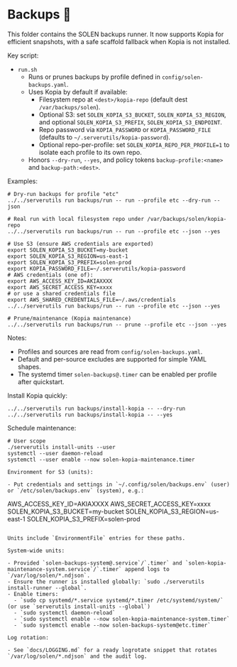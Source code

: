 # Backups 💾

This folder contains the SOLEN backups runner. It now supports Kopia for efficient snapshots, with a safe scaffold fallback when Kopia is not installed.

Key script:

- `run.sh`
  - Runs or prunes backups by profile defined in `config/solen-backups.yaml`.
  - Uses Kopia by default if available:
    - Filesystem repo at `<dest>/kopia-repo` (default dest `/var/backups/solen`).
    - Optional S3: set `SOLEN_KOPIA_S3_BUCKET`, `SOLEN_KOPIA_S3_REGION`, and optional `SOLEN_KOPIA_S3_PREFIX`, `SOLEN_KOPIA_S3_ENDPOINT`.
    - Repo password via `KOPIA_PASSWORD` or `KOPIA_PASSWORD_FILE` (defaults to `~/.serverutils/kopia-password`).
    - Optional repo-per-profile: set `SOLEN_KOPIA_REPO_PER_PROFILE=1` to isolate each profile to its own repo.
  - Honors `--dry-run`, `--yes`, and policy tokens `backup-profile:<name>` and `backup-path:<dest>`.

Examples:

```
# Dry-run backups for profile "etc"
../../serverutils run backups/run -- run --profile etc --dry-run --json

# Real run with local filesystem repo under /var/backups/solen/kopia-repo
../../serverutils run backups/run -- run --profile etc --json --yes

# Use S3 (ensure AWS credentials are exported)
export SOLEN_KOPIA_S3_BUCKET=my-bucket
export SOLEN_KOPIA_S3_REGION=us-east-1
export SOLEN_KOPIA_S3_PREFIX=solen-prod
export KOPIA_PASSWORD_FILE=~/.serverutils/kopia-password
# AWS credentials (one of):
export AWS_ACCESS_KEY_ID=AKIAXXXX
export AWS_SECRET_ACCESS_KEY=xxxx
# or use a shared credentials file
export AWS_SHARED_CREDENTIALS_FILE=~/.aws/credentials
../../serverutils run backups/run -- run --profile etc --json --yes

# Prune/maintenance (Kopia maintenance)
../../serverutils run backups/run -- prune --profile etc --json --yes
```

Notes:

- Profiles and sources are read from `config/solen-backups.yaml`.
- Default and per-source excludes are supported for simple YAML shapes.
- The systemd timer `solen-backups@.timer` can be enabled per profile after quickstart.

Install Kopia quickly:

```
../../serverutils run backups/install-kopia -- --dry-run
../../serverutils run backups/install-kopia -- --yes
```

Schedule maintenance:

```
# User scope
./serverutils install-units --user
systemctl --user daemon-reload
systemctl --user enable --now solen-kopia-maintenance.timer

Environment for S3 (units):

- Put credentials and settings in `~/.config/solen/backups.env` (user) or `/etc/solen/backups.env` (system), e.g.:

```
AWS_ACCESS_KEY_ID=AKIAXXXX
AWS_SECRET_ACCESS_KEY=xxxx
SOLEN_KOPIA_S3_BUCKET=my-bucket
SOLEN_KOPIA_S3_REGION=us-east-1
SOLEN_KOPIA_S3_PREFIX=solen-prod
```

Units include `EnvironmentFile` entries for these paths.

System-wide units:

- Provided `solen-backups-system@.service`/`.timer` and `solen-kopia-maintenance-system.service`/`.timer` append logs to `/var/log/solen/*.ndjson`.
- Ensure the runner is installed globally: `sudo ./serverutils install-runner --global`.
- Enable timers:
  - `sudo cp systemd/*.service systemd/*.timer /etc/systemd/system/` (or use `serverutils install-units --global`)
  - `sudo systemctl daemon-reload`
  - `sudo systemctl enable --now solen-kopia-maintenance-system.timer`
  - `sudo systemctl enable --now solen-backups-system@etc.timer`

Log rotation:

- See `docs/LOGGING.md` for a ready logrotate snippet that rotates `/var/log/solen/*.ndjson` and the audit log.
```
